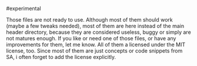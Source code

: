 #experimental

Those files are not ready to use. Although most of them should work (maybe a few tweaks needed), most of them are here instead of the main header directory, because they are considered useless, buggy or simply are not matures enough.
If you like or need one of those files, or have any improvements for them, let me know.
All of them a licensed under the MIT license, too. Since most of them are just concepts or code snippets from SA, i often forget to add the license explicitly.
